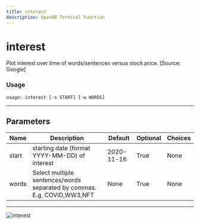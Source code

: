 ```yaml
---
title: interest
description: OpenBB Terminal Function
---
```


# interest

Plot interest over time of words/sentences versus stock price. [Source: Google]

### Usage 
```python
usage: interest [-s START] [-w WORDS]
```

---
## Parameters

| Name | Description | Default | Optional | Choices |
| ---- | ----------- | ------- | -------- | ------- |
| start | starting date (format YYYY-MM-DD) of interest | 2020-11-16 | True | None |
| words | Select multiple sentences/words separated by commas. E.g. COVID,WW3,NFT | None | True | None |


---
![interest](https://user-images.githubusercontent.com/25267873/157575723-23c55e4e-9e87-4647-b8fa-8ed9643f471f.png)

